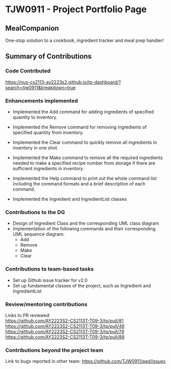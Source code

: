 # TJW0911 - Project Portfolio Page

## MealCompanion
One-stop solution to a cookbook, ingredient tracker and meal prep handler!

## Summary of Contributions

### Code Contributed
https://nus-cs2113-ay2223s2.github.io/tp-dashboard/?search=tjw0911&breakdown=true

### Enhancements implemented
- Implemented the Add command for adding ingredients of specified quantity to inventory.

- Implemented the Remove command for removing ingredients of specified quantity from inventory.

- Implemented the Clear command to quickly remove all ingredients in inventory in one shot.

- Implemented the Make command to remove all the required ingredients needed to make a specified recipe number
  from storage if there are sufficient ingredients in inventory.

- Implemented the Help command to print out the whole command list including the command formats and
  a brief description of each command.

- Implemented the Ingredient and IngredientList classes

### Contributions to the DG
- Design of Ingredient Class and the corresponding UML class diagram
- Implementation of the following commands and their corresponding UML sequence diagram:
    - Add
    - Remove
    - Make
    - Clear

### Contributions to team-based tasks
- Set up Github issue tracker for v2.0
- Set up fundamental classes of the project, such as Ingredient and IngredientList

### Review/mentoring contributions
Links to PR reviewed:  
https://github.com/AY2223S2-CS2113T-T09-3/tp/pull/81
https://github.com/AY2223S2-CS2113T-T09-3/tp/pull/46
https://github.com/AY2223S2-CS2113T-T09-3/tp/pull/79
https://github.com/AY2223S2-CS2113T-T09-3/tp/pull/88

### Contributions beyond the project team
Link to bugs reported in other team:
https://github.com/TJW0911/ped/issues
